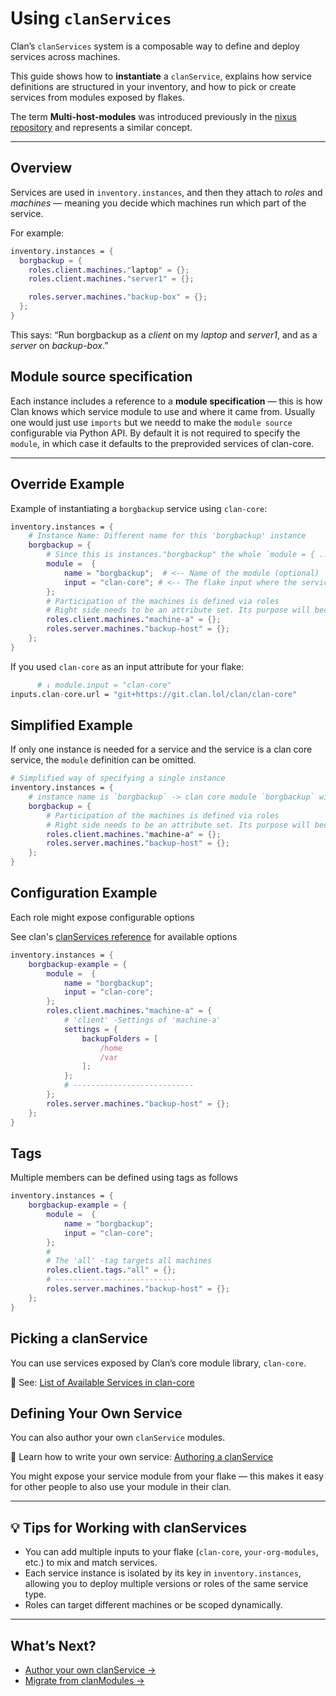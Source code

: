 # Using `clanServices`

Clan’s `clanServices` system is a composable way to define and deploy services across machines.

This guide shows how to **instantiate** a `clanService`, explains how service definitions are structured in your inventory, and how to pick or create services from modules exposed by flakes.

The term **Multi-host-modules** was introduced previously in the [nixus repository](https://github.com/infinisil/nixus) and represents a similar concept.

---

## Overview

Services are used in `inventory.instances`, and then they attach to *roles* and *machines* — meaning you decide which machines run which part of the service.

For example:

```nix
inventory.instances = {
  borgbackup = {
    roles.client.machines."laptop" = {};
    roles.client.machines."server1" = {};

    roles.server.machines."backup-box" = {};
  };
}
```

This says: “Run borgbackup as a *client* on my *laptop* and *server1*, and as a *server* on *backup-box*.”

## Module source specification

Each instance includes a reference to a **module specification** — this is how Clan knows which service module to use and where it came from.
Usually one would just use `imports` but we needd to make the `module source` configurable via Python API.
By default it is not required to specify the `module`, in which case it defaults to the preprovided services of clan-core.

---

## Override Example

Example of instantiating a `borgbackup` service using `clan-core`:

```nix
inventory.instances = {
    # Instance Name: Different name for this 'borgbackup' instance
    borgbackup = {
        # Since this is instances."borgbackup" the whole `module = { ... }` below is equivalent and optional.
        module =  {
            name = "borgbackup";  # <-- Name of the module (optional)
            input = "clan-core"; # <-- The flake input where the service is defined (optional)
        };
        # Participation of the machines is defined via roles
        # Right side needs to be an attribute set. Its purpose will become clear later
        roles.client.machines."machine-a" = {};
        roles.server.machines."backup-host" = {};
    };
}
```

If you used `clan-core` as an input attribute for your flake:

```nix
      # ↓ module.input = "clan-core"
inputs.clan-core.url = "git+https://git.clan.lol/clan/clan-core"
```

## Simplified Example

If only one instance is needed for a service and the service is a clan core service, the `module` definition can be omitted.

```nix
# Simplified way of specifying a single instance
inventory.instances = {
    # instance name is `borgbackup` -> clan core module `borgbackup` will be loaded.
    borgbackup = {
        # Participation of the machines is defined via roles
        # Right side needs to be an attribute set. Its purpose will become clear later
        roles.client.machines."machine-a" = {};
        roles.server.machines."backup-host" = {};
    };
}
```

## Configuration Example

Each role might expose configurable options

See clan's [clanServices reference](../reference/clanServices/index.md) for available options

```nix
inventory.instances = {
    borgbackup-example = {
        module =  {
            name = "borgbackup";
            input = "clan-core";
        };
        roles.client.machines."machine-a" = {
            # 'client' -Settings of 'machine-a'
            settings = {
                backupFolders = [
                    /home
                    /var
                ];
            };
            # ---------------------------
        };
        roles.server.machines."backup-host" = {};
    };
}
```

## Tags

Multiple members can be defined using tags as follows

```nix
inventory.instances = {
    borgbackup-example = {
        module =  {
            name = "borgbackup";
            input = "clan-core";
        };
        #
        # The 'all' -tag targets all machines
        roles.client.tags."all" = {};
        # ---------------------------
        roles.server.machines."backup-host" = {};
    };
}
```

## Picking a clanService

You can use services exposed by Clan’s core module library, `clan-core`.

🔗 See: [List of Available Services in clan-core](../reference/clanServices/index.md)

## Defining Your Own Service

You can also author your own `clanService` modules.

🔗 Learn how to write your own service: [Authoring a clanService](../guides/authoring/clanServices/index.md)

You might expose your service module from your flake — this makes it easy for other people to also use your module in their clan.

---

## 💡 Tips for Working with clanServices

* You can add multiple inputs to your flake (`clan-core`, `your-org-modules`, etc.) to mix and match services.
* Each service instance is isolated by its key in `inventory.instances`, allowing you to deploy multiple versions or roles of the same service type.
* Roles can target different machines or be scoped dynamically.

---

## What’s Next?

* [Author your own clanService →](../guides/authoring/clanServices/index.md)
* [Migrate from clanModules →](../guides/migrations/migrate-inventory-services.md)
<!-- TODO: * [Understand the architecture →](../explanation/clan-architecture.md) -->
